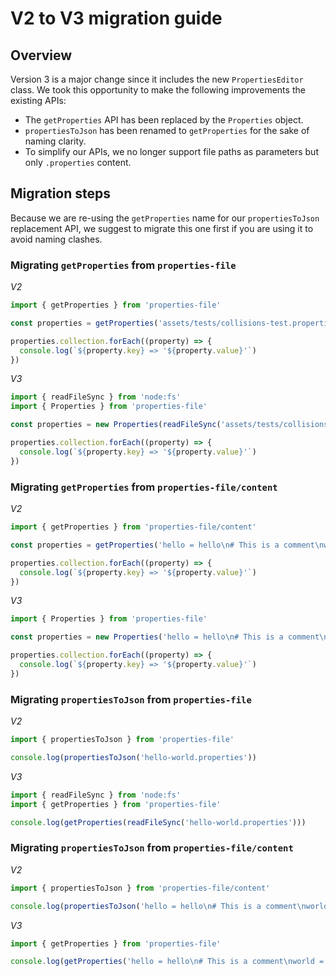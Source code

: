 # V2 to V3 migration guide

## Overview

Version 3 is a major change since it includes the new `PropertiesEditor` class. We took this opportunity to make the following improvements the existing APIs:

- The `getProperties` API has been replaced by the `Properties` object.
- `propertiesToJson` has been renamed to `getProperties` for the sake of naming clarity.
- To simplify our APIs, we no longer support file paths as parameters but only `.properties` content.

## Migration steps

Because we are re-using the `getProperties` name for our `propertiesToJson` replacement API, we suggest to migrate this one first if you are using it to avoid naming clashes.

### Migrating `getProperties` from `properties-file`

_V2_

```ts
import { getProperties } from 'properties-file'

const properties = getProperties('assets/tests/collisions-test.properties')

properties.collection.forEach((property) => {
  console.log(`${property.key} => '${property.value}'`)
})
```

_V3_

```ts
import { readFileSync } from 'node:fs'
import { Properties } from 'properties-file'

const properties = new Properties(readFileSync('assets/tests/collisions-test.properties')))

properties.collection.forEach((property) => {
  console.log(`${property.key} => '${property.value}'`)
})
```

### Migrating `getProperties` from `properties-file/content`

_V2_

```ts
import { getProperties } from 'properties-file/content'

const properties = getProperties('hello = hello\n# This is a comment\nworld = world')

properties.collection.forEach((property) => {
  console.log(`${property.key} => '${property.value}'`)
})
```

_V3_

```ts
import { Properties } from 'properties-file'

const properties = new Properties('hello = hello\n# This is a comment\nworld = world')

properties.collection.forEach((property) => {
  console.log(`${property.key} => '${property.value}'`)
})
```

### Migrating `propertiesToJson` from `properties-file`

_V2_

```ts
import { propertiesToJson } from 'properties-file'

console.log(propertiesToJson('hello-world.properties'))
```

_V3_

```ts
import { readFileSync } from 'node:fs'
import { getProperties } from 'properties-file'

console.log(getProperties(readFileSync('hello-world.properties')))
```

### Migrating `propertiesToJson` from `properties-file/content`

_V2_

```ts
import { propertiesToJson } from 'properties-file/content'

console.log(propertiesToJson('hello = hello\n# This is a comment\nworld = world'))
```

_V3_

```ts
import { getProperties } from 'properties-file'

console.log(getProperties('hello = hello\n# This is a comment\nworld = world'))
```
